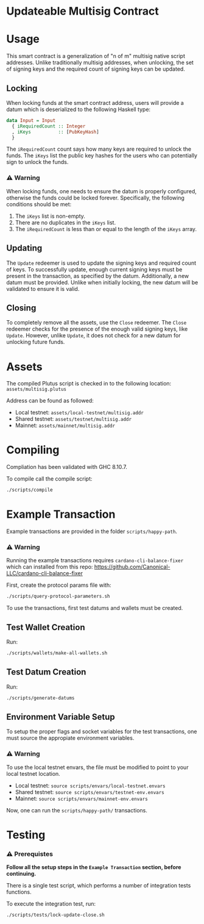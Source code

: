 # Updateable Multisig Contract

# Usage

This smart contract is a generalization of "n of m" multisig native script addresses. Unlike traditionally multisig addresses, when unlocking, the set of signing keys and the required count of signing keys can be updated.

## Locking

When locking funds at the smart contract address, users will provide a datum which is deserialized to the following Haskell type:
```haskell
data Input = Input
  { iRequiredCount :: Integer
  , iKeys          :: [PubKeyHash]
  }
```

The `iRequiredCount` count says how many keys are required to unlock the funds. The `iKeys` list the public key hashes for the users who can potentially sign to unlock the funds.

### ⚠️ Warning

When locking funds, one needs to ensure the datum is properly configured, otherwise the funds could be locked forever. Specifically, the following conditions should be met:

1. The `iKeys` list is non-empty.
2. There are no duplicates in the `iKeys` list.
3. The `iRequiredCount` is less than or equal to the length of the `iKeys` array.

## Updating

The `Update` redeemer is used to update the signing keys and required count of keys. To successfully update, enough current signing keys must be present in the transaction, as specified by the datum. Additionally, a new datum must be provided. Unlike when initially locking, the new datum will be validated to ensure it is valid.

## Closing

To completely remove all the assets, use the `Close` redeemer. The `Close` redeemer checks for the presence of the enough valid signing keys, like `Update`. However, unlike `Update`, it does not check for a new datum for unlocking future funds.

# Assets

The compiled Plutus script is checked in to the following location: `assets/multisig.plutus`

Address can be found as followed:
- Local testnet: `assets/local-testnet/multisig.addr`
- Shared testnet: `assets/testnet/multisig.addr`
- Mainnet: `assets/mainnet/multisig.addr`

# Compiling

Compliation has been validated with GHC 8.10.7.

To compile call the compile script:

```bash
./scripts/compile
```

# Example Transaction

Example transactions are provided in the folder `scripts/happy-path`.

### ⚠️ Warning
Running the example transactions requires `cardano-cli-balance-fixer` which can installed from this repo: https://github.com/Canonical-LLC/cardano-cli-balance-fixer

First, create the protocol params file with:

```bash
./scripts/query-protocol-parameters.sh
```

To use the transactions, first test datums and wallets must be created.

## Test Wallet Creation

Run:

```bash
./scripts/wallets/make-all-wallets.sh
```

## Test Datum Creation

Run:

```bash
./scripts/generate-datums
```

## Environment Variable Setup

To setup the proper flags and socket variables for the test transactions, one must source the appropiate environment variables.

### ⚠️ Warning
To use the local testnet envars, the file must be modified to point to your local testnet location.

- Local testnet: `source scripts/envars/local-testnet.envars`
- Shared testnet: `source scripts/envars/testnet-env.envars`
- Mainnet: `source scripts/envars/mainnet-env.envars`

Now, one can run the `scripts/happy-path/` transactions.

# Testing

### ⚠️ Prerequistes
**Follow all the setup steps in the `Example Transaction` section, before continuing.**

There is a single test script, which performs a number of integration tests functions.

To execute the integration test, run:

```bash
./scripts/tests/lock-update-close.sh
```
